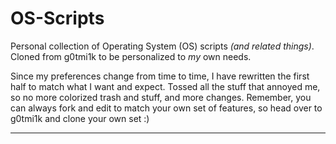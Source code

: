 # OS-Scripts #

Personal collection of Operating System (OS) scripts _(and related things)_.<br />
Cloned from g0tmi1k to be personalized to _my_ own needs. 

Since my preferences change from time to time, I have rewritten the first half to match what I want and expect.
Tossed all the stuff that annoyed me, so no more colorized trash and stuff, and more changes.
Remember, you can always fork and edit to match your own set of features, so head over to g0tmi1k and clone your own set :)
- - -
